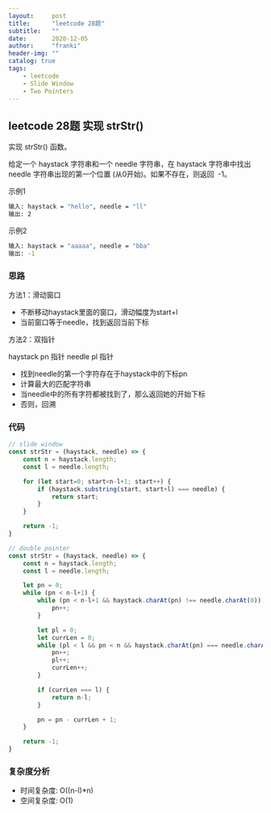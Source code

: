 ```yaml
---
layout:     post
title:      "leetcode 28题"
subtitle:   ""
date:       2020-12-05
author:     "franki"
header-img: ""
catalog: true
tags:
    - leetcode
    - Slide Window
    - Two Pointers
---
```


## leetcode 28题 实现 strStr()

实现 strStr() 函数。

给定一个 haystack 字符串和一个 needle 字符串，在 haystack 字符串中找出 needle 字符串出现的第一个位置 (从0开始)。如果不存在，则返回  -1。

示例1

```bash
输入: haystack = "hello", needle = "ll"
输出: 2
```

示例2

```bash
输入: haystack = "aaaaa", needle = "bba"
输出: -1
```

### 思路

方法1：滑动窗口

- 不断移动haystack里面的窗口，滑动幅度为start+l
- 当前窗口等于needle，找到返回当前下标

方法2：双指针

haystack pn 指针 needle pl 指针

- 找到needle的第一个字符存在于haystack中的下标pn
- 计算最大的匹配字符串
- 当needle中的所有字符都被找到了，那么返回她的开始下标
- 否则，回溯

### 代码

```js
// slide window
const strStr = (haystack, needle) => {
    const n = haystack.length;
    const l = needle.length;

    for (let start=0; start<n-l+1; start++) {
        if (haystack.substring(start, start+l) === needle) {
            return start;
        }
    }

    return -1;
}

// double pointer
const strStr = (haystack, needle) => {
    const n = haystack.length;
    const l = needle.length;

    let pn = 0;
    while (pn < n-l+1) {
        while (pn < n-l+1 && haystack.charAt(pn) !== needle.charAt(0)) {
            pn++;
        }

        let pl = 0;
        let currLen = 0;
        while (pl < l && pn < n && haystack.charAt(pn) === needle.charAt(pl)) {
            pn++;
            pl++;
            currLen++;
        }

        if (currLen === l) {
            return n-l;
        }

        pn = pn - currLen + 1;
    }

    return -1;
}
```

### 复杂度分析

- 时间复杂度: O((n-l)*n)
- 空间复杂度: O(1)
